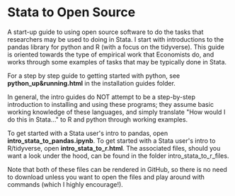 # Stata to Open Source
A start-up guide to using open source software to do the tasks that researchers may be used to doing in Stata. I start with introductions to the pandas library for python and R (with a focus on the tidyverse). 
This guide is oriented towards the type of empirical work that Economists do, and works through some examples of tasks that may be typically done in Stata. 

For a step by step guide to getting started with python, see **python_up&running.html** in the installation guides folder.

In general, the intro guides do NOT attempt to be a step-by-step introduction to installing and using these programs; they assume basic working knowledge of these languages, and simply translate "How would I do this in Stata..." to R and python through working examples.

To get started with a Stata user's intro to pandas, open **intro_stata_to_pandas.ipynb**. 
To get started with a Stata user's intro to R/tidyverse, open **intro_stata_to_r.html**. The associated files, should you want a look under the hood, can be found in the folder intro_stata_to_r_files. 

Note that both of these files can be rendered in GitHub, so there is no need to download unless you want to open the files and play around with commands (which I highly encourage!).
